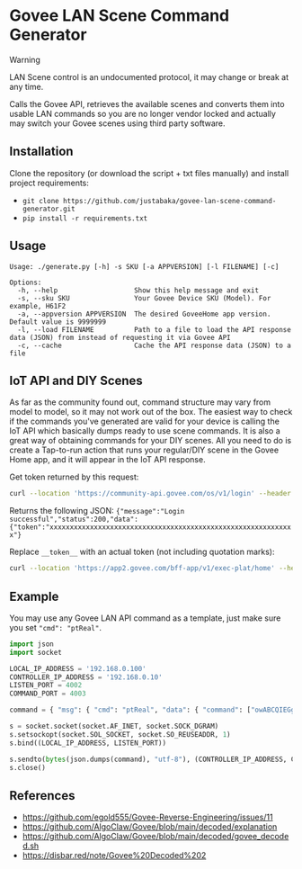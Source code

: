 # Govee LAN Scene Command Generator
> [!WARNING]
> LAN Scene control is an undocumented protocol, it may change or break at any time.

Calls the Govee API, retrieves the available scenes and converts them into usable LAN commands so you are no longer vendor locked and actually may switch your Govee scenes using third party software.

## Installation
Clone the repository (or download the script + txt files manually) and install project requirements:
* `git clone https://github.com/justabaka/govee-lan-scene-command-generator.git`
* `pip install -r requirements.txt`

## Usage
```shell
Usage: ./generate.py [-h] -s SKU [-a APPVERSION] [-l FILENAME] [-c]

Options:
  -h, --help                   Show this help message and exit
  -s, --sku SKU                Your Govee Device SKU (Model). For example, H61F2
  -a, --appversion APPVERSION  The desired GoveeHome app version. Default value is 9999999
  -l, --load FILENAME          Path to a file to load the API response data (JSON) from instead of requesting it via Govee API
  -c, --cache                  Cache the API response data (JSON) to a file
  ```

## IoT API and DIY Scenes
As far as the community found out, command structure may vary from model to model, so it may not work out of the box.
The easiest way to check if the commands you've generated are valid for your device is calling the IoT API which basically dumps ready to use scene commands.
It is also a great way of obtaining commands for your DIY scenes. All you need to do is create a Tap-to-run action that runs your regular/DIY scene in the Govee Home app, and it will appear in the IoT API response.

Get token returned by this request:
```bash
curl --location 'https://community-api.govee.com/os/v1/login' --header 'Content-Type: application/json' --data '{"email": "email", "password": "password"}'
```
Returns the following JSON: `{"message":"Login successful","status":200,"data":{"token":"xxxxxxxxxxxxxxxxxxxxxxxxxxxxxxxxxxxxxxxxxxxxxxxxxxxxxxxxxxxxx"}`

Replace `__token__` with an actual token (not including quotation marks):
```bash
curl --location 'https://app2.govee.com/bff-app/v1/exec-plat/home' --header 'Content-Type: application/json' --header 'appVersion: 6.6.30' --header 'Authorization: Bearer __token__'
```

## Example
You may use any Govee LAN API command as a template, just make sure you set `"cmd": "ptReal"`.
```python
import json
import socket

LOCAL_IP_ADDRESS = '192.168.0.100'
CONTROLLER_IP_ADDRESS = '192.168.0.10'
LISTEN_PORT = 4002
COMMAND_PORT = 4003

command = { "msg": { "cmd": "ptReal", "data": { "command": ["owABCQIEGgAAAAECAeVqAcgUCu0=", "owEA/TIB////AwCAAAAAACMAAjE=", "owIHAwAB/wUAoBQUAeYKBP///+g=", "owOFzv6m//8I/vARAcgSAeABI7w=", "owQAAgcEAAH/AAPMFBQB5goE/4E=", "owX//1/X/6b//y3+4AEByAIB4G8=", "owYBHQACBQMAAf8AA9gUFAHmCnU=", "owcCZdX/Lf7gAQHIAgHgAgAAAPM=", "o/8AAAAAAAAAAAAAAAAAAAAAAFw=", "MwUEDi8AAAAAAAAAAAAAAAAAABM="] } } }

s = socket.socket(socket.AF_INET, socket.SOCK_DGRAM)
s.setsockopt(socket.SOL_SOCKET, socket.SO_REUSEADDR, 1)
s.bind((LOCAL_IP_ADDRESS, LISTEN_PORT))

s.sendto(bytes(json.dumps(command), "utf-8"), (CONTROLLER_IP_ADDRESS, COMMAND_PORT))
s.close()
```

## References
* https://github.com/egold555/Govee-Reverse-Engineering/issues/11
* https://github.com/AlgoClaw/Govee/blob/main/decoded/explanation
* https://github.com/AlgoClaw/Govee/blob/main/decoded/govee_decoded.sh
* https://disbar.red/note/Govee%20Decoded%202
